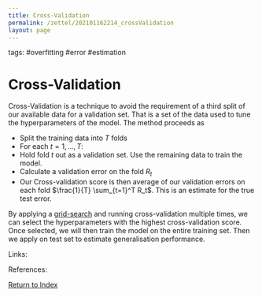 ```yaml
---
title: Cross-Validation
permalink: /zettel/202101162214_crossValidation
layout: page
---
```

tags: #overfitting #error #estimation 

# Cross-Validation

Cross-Validation is a technique to avoid the requirement of a third split of our available data for a validation set. That is a set 
of the data used to tune the hyperparameters of the model. The method proceeds as

- Split the training data into $T$ folds
- For each $t = 1, \dots, T$:
- Hold fold $t$ out as a validation set. Use the remaining data to train the model.
- Calculate a validation error on the fold $R_t$
- Our Cross-validation score is then average of our validation errors on each fold $\frac{1}{T} \sum_{t=1}^T R_t$. This is an estimate for the true test error.

By applying a [grid-search](TODOs) and running cross-validation multiple times, we can select the hyperparameters with the highest cross-validation score. 
Once selected, we will then train the model on the entire training set. Then we apply on test set to estimate generalisation performance.


Links: 

References: 

[Return to Index](index)